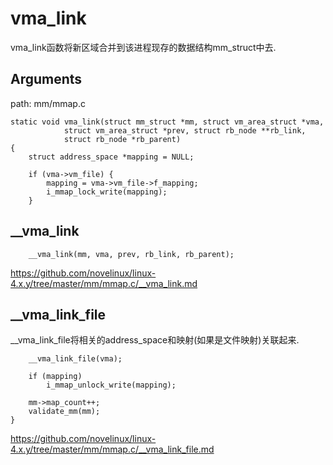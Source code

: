 vma_link
========================================

vma_link函数将新区域合并到该进程现存的数据结构mm_struct中去.

Arguments
----------------------------------------

path: mm/mmap.c
```
static void vma_link(struct mm_struct *mm, struct vm_area_struct *vma,
            struct vm_area_struct *prev, struct rb_node **rb_link,
            struct rb_node *rb_parent)
{
    struct address_space *mapping = NULL;

    if (vma->vm_file) {
        mapping = vma->vm_file->f_mapping;
        i_mmap_lock_write(mapping);
    }
```

__vma_link
----------------------------------------

```
    __vma_link(mm, vma, prev, rb_link, rb_parent);
```

https://github.com/novelinux/linux-4.x.y/tree/master/mm/mmap.c/__vma_link.md

__vma_link_file
----------------------------------------

__vma_link_file将相关的address_space和映射(如果是文件映射)关联起来.

```
    __vma_link_file(vma);

    if (mapping)
        i_mmap_unlock_write(mapping);

    mm->map_count++;
    validate_mm(mm);
}
```

https://github.com/novelinux/linux-4.x.y/tree/master/mm/mmap.c/__vma_link_file.md
